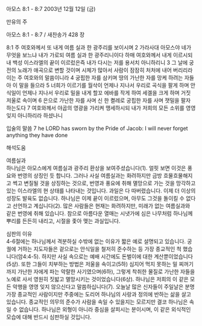 아모스 8:1 - 8:7 
2003년 12월 12일 (금)

만유의 주



아모스 8:1 - 8:7 / 새찬송가 428 장


8:1 주 여호와께서 또 내게 여름 실과 한 광주리를 보이시며 
2 가라사대 아모스야 네가 무엇을 보느냐 내가 가로되 여름 실과 한 광주리니이다 하매 여호와께서 내게 이르시되 내 백성 이스라엘의 끝이 이르렀은즉 내가 다시는 저를 용서치 아니하리니 
3 그 날에 궁전의 노래가 애곡으로 변할 것이며 시체가 많아서 사람이 잠잠히 처처에 내어 버리리라 이는 주 여호와의 말씀이니라 
4 궁핍한 자를 삼키며 땅의 가난한 자를 망케 하려는 자들아 이 말을 들으라 
5 너희가 이르기를 월삭이 언제나 지나서 우리로 곡식을 팔게 하며 안식일이 언제나 지나서 우리로 밀을 내게 할꼬 에바를 작게 하여 세겔을 크게 하며 거짓 저울로 속이며 
6 은으로 가난한 자를 사며 신 한 켤레로 궁핍한 자를 사며 잿밀을 팔자 하는도다 
7 여호와께서 야곱의 영광을 가리켜 맹세하시되 내가 저희의 모든 소위를 영영 잊지 아니하리라 하셨나니 

입술의 말씀 
7 he LORD has sworn by the Pride of Jacob: I will never forget anything they have done

해석도움





여름실과  
하나님은 아모스에게 여름실과 광주리 환상을 보여주셨습니다(1). 얼핏 보면 이것은 풍요와 번영의 상징인 듯 합니다. 그러나 사실 여름실과는 화려하지만 금방 흐물흐물해지고 썩고 변질될 것을 상징하는 것으로, 번영과 풍요에 취해 멸망으로 가는 것을 망각하고 있는 이스라엘의 현 상태를 나타내는 것입니다. 과일은 다 따버렸습니다. 이제 더 이상의 성장도 발육도 없습니다. 하나님은 이제 끝이 이르렀으며, 아무도 그것을 돌이킬 수 없다고 선언하고 계십니다(2). 많은 사람들은 현재는 화려하지만, 미래가 없는 여름실과와 같은 번영에 취해 있습니다. 참으로 아름다운 열매는 시냇가에 심은 나무처럼 하나님께 뿌리를 든든히 내리고, 시절을 좇아 맺는 과실입니다. 

심판의 이유  
4-6절에는 하나님께서 격분하실 수밖에 없는 이유가 짧은 예로 설명되고 있습니다. 궁궐에 거하는 지도자들은 겉으로는 안식일을 철저히 준수하는 등 가장 종교적인 척 했습니다(암4:4-5). 하지만 사실 속으로는 예배 시간에도 돈벌이에 대한 계산뿐이었습니다(5상). 또한 그들이 치부하는 방법은 저울을 속이고(5하) 심지어 먹지 못하는 밀 찌꺼기까지 가난한 자에게 파는 악랄한 사기였으며(6하), 그렇게 착취한 물질로 가난한 자들을 노예로 사서 영원히 짓밟고 멸망시키는 것이었습니다(6상). 하나님은 저희의 이 같은 모든 악행을 영영 잊지 않으신다고 말씀하십니다(7). 오늘날 많은 신자들이 주일날은 분명 가장 종교적인 사람이지만 주중에는 도리어 하나님의 사랑과 정의에 반하는 삶을 살고 있습니다. 종교적인 의무의 준수가 사람을 속일 수 있을지는 모르지만 결코 하나님은 속일 수 없습니다. 하나님은 외형이 아니라 중심을 살피시는 분이시며, 이 같은 외식적인 모습에 대해 반드시 심판하실 것입니다.